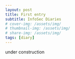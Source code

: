 ```yaml
---
layout: post
title: First entry
subtitle: InfoSec Diaries
# cover-img: /assets/img/
# thumbnail-img: /assets/img/
# share-img: /assets/img/
tags: [diary]
---
```


under construction
